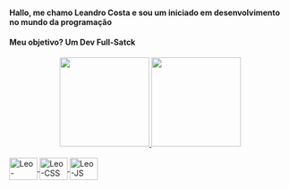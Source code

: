 <h4> Hallo, me chamo Leandro Costa e sou um iniciado em desenvolvimento no mundo da programação </h4>
<h4> Meu objetivo? Um Dev Full-Satck </h4>
<div align="center">
  <a href="https://github.com/LeoCostta">
  <img height="160em" src="https://github-readme-stats.vercel.app/api?username=LeoCostta&show_icons=true&theme=dracula"/>
  <img height="160em" src="https://github-readme-stats.vercel.app/api/top-langs/?username=LeoCostta&layout=compact&langs_count=7&theme=dracula"/>
</div>
  
<div style="display: inline_block"><br>
  <img align="center" alt="Leo-HTML" height="40" width="50" src="https://cdn.jsdelivr.net/gh/devicons/devicon/icons/html5/html5-plain-wordmark.svg">
  <img align="center" alt="Leo-CSS" height="40" width="50" src="https://cdn.jsdelivr.net/gh/devicons/devicon/icons/css3/css3-plain-wordmark.svg">
  <img align="center" alt="Leo-JS" height="40" width="50" src="https://cdn.jsdelivr.net/gh/devicons/devicon/icons/javascript/javascript-plain.svg">
</div>  
